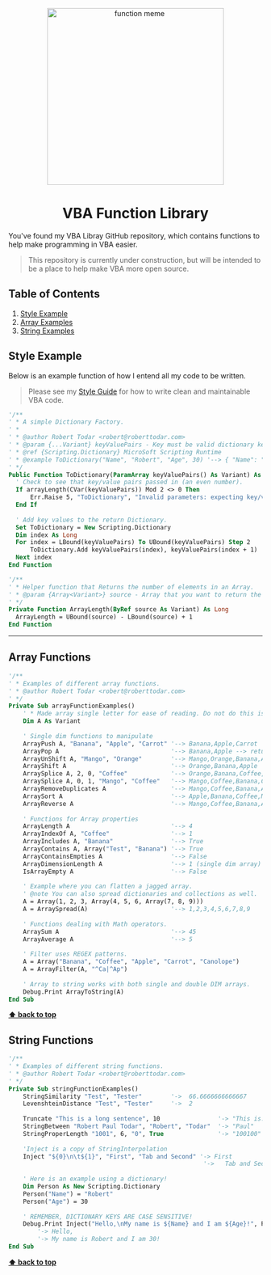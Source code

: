 <p align="center">
    <img width="350px" alt="function meme" src="https://i.pinimg.com/736x/2e/e7/b3/2ee7b37349f798c3460e244143bdd0bc--math-puns-math-humor.jpg">
    <h1 align="center">VBA Function Library</h1>
</p>

You've found my VBA Libray GitHub repository, which contains functions to help make programming in VBA easier.

> This repository is currently under construction, but will be intended to be a place to help make VBA more open source.


## Table of Contents

  1. [Style Example](#style-example)
  2. [Array Examples](#array-functions)
  3. [String Examples](#string-functions)

## Style Example

  Below is an example function of how I entend all my code to be written. 

  > Please see my [Style Guide](https://github.com/todar/VBA) for how to write clean and maintainable VBA code.

  ```vb
'/**
' * A simple Dictionary Factory.
' *
' * @author Robert Todar <robert@roberttodar.com>
' * @param {...Variant} keyValuePairs - Key must be valid dictionary key, value can be anything.
' * @ref {Scripting.Dictionary} MicroSoft Scripting Runtime
' * @example ToDictionary("Name", "Robert", "Age", 30) '--> { "Name": "Robert, "Age": 30 }
' */
Public Function ToDictionary(ParamArray keyValuePairs() As Variant) As Scripting.Dictionary
    ' Check to see that key/value pairs passed in (an even number).
    If arrayLength(CVar(keyValuePairs)) Mod 2 <> 0 Then
        Err.Raise 5, "ToDictionary", "Invalid parameters: expecting key/value pairs, but received an odd number of arguments."
    End If
    
    ' Add key values to the return Dictionary.
    Set ToDictionary = New Scripting.Dictionary
    Dim index As Long
    For index = LBound(keyValuePairs) To UBound(keyValuePairs) Step 2
        ToDictionary.Add keyValuePairs(index), keyValuePairs(index + 1)
    Next index
End Function

'/**
' * Helper function that Returns the number of elements in an Array.
' * @param {Array<Variant>} source - Array that you want to return the length of.
' */
Private Function ArrayLength(ByRef source As Variant) As Long
    ArrayLength = UBound(source) - LBound(source) + 1
End Function
  ```

----

## Array Functions

  ```vb
  '/**
  ' * Examples of different array functions.
  ' * @author Robert Todar <robert@roberttodar.com>
  ' */
  Private Sub arrayFunctionExamples()
      ' * Made array single letter for ease of reading. Do not do this is production code!
      Dim A As Variant
      
      ' Single dim functions to manipulate
      ArrayPush A, "Banana", "Apple", "Carrot" '--> Banana,Apple,Carrot
      ArrayPop A                               '--> Banana,Apple --> returns Carrot
      ArrayUnShift A, "Mango", "Orange"        '--> Mango,Orange,Banana,Apple
      ArrayShift A                             '--> Orange,Banana,Apple
      ArraySplice A, 2, 0, "Coffee"            '--> Orange,Banana,Coffee,Apple
      ArraySplice A, 0, 1, "Mango", "Coffee"   '--> Mango,Coffee,Banana,Coffee,Apple
      ArrayRemoveDuplicates A                  '--> Mango,Coffee,Banana,Apple
      ArraySort A                              '--> Apple,Banana,Coffee,Mango
      ArrayReverse A                           '--> Mango,Coffee,Banana,Apple
      
      ' Functions for Array properties
      ArrayLength A                            '--> 4
      ArrayIndexOf A, "Coffee"                 '--> 1
      ArrayIncludes A, "Banana"                '--> True
      ArrayContains A, Array("Test", "Banana") '--> True
      ArrayContainsEmpties A                   '--> False
      ArrayDimensionLength A                   '--> 1 (single dim array)
      IsArrayEmpty A                           '--> False
      
      ' Example where you can flatten a jagged array.
      ' @note You can also spread dictionaries and collections as well.
      A = Array(1, 2, 3, Array(4, 5, 6, Array(7, 8, 9)))
      A = ArraySpread(A)                       '--> 1,2,3,4,5,6,7,8,9
      
      ' Functions dealing with Math operators.
      ArraySum A                               '--> 45
      ArrayAverage A                           '--> 5
      
      ' Filter uses REGEX patterns.
      A = Array("Banana", "Coffee", "Apple", "Carrot", "Canolope")
      A = ArrayFilter(A, "^Ca|^Ap")
      
      ' Array to string works with both single and double DIM arrays.
      Debug.Print ArrayToString(A)
  End Sub
  ```
  **[⬆ back to top](#table-of-contents)**

## String Functions

  ```vb
  '/**
  ' * Examples of different string functions.
  ' * @author Robert Todar <robert@roberttodar.com>
  ' */
  Private Sub stringFunctionExamples()
      StringSimilarity "Test", "Tester"        '->  66.6666666666667
      LevenshteinDistance "Test", "Tester"     '->  2
                                                        
      Truncate "This is a long sentence", 10                '-> "This is..."
      StringBetween "Robert Paul Todar", "Robert", "Todar"  '-> "Paul"
      StringProperLength "1001", 6, "0", True               '-> "100100"
      
      'Inject is a copy of StringInterpolation
      Inject "${0}\n\t${1}", "First", "Tab and Second" '-> First
                                                        '->   Tab and Second
      
      ' Here is an example using a dictionary!
      Dim Person As New Scripting.Dictionary
      Person("Name") = "Robert"
      Person("Age") = 30
      
      ' REMEMBER, DICTIONARY KEYS ARE CASE SENSITIVE!
      Debug.Print Inject("Hello,\nMy name is ${Name} and I am ${Age}!", Person)
          '-> Hello,
          '-> My name is Robert and I am 30!
  End Sub
  ```
  **[⬆ back to top](#table-of-contents)**
